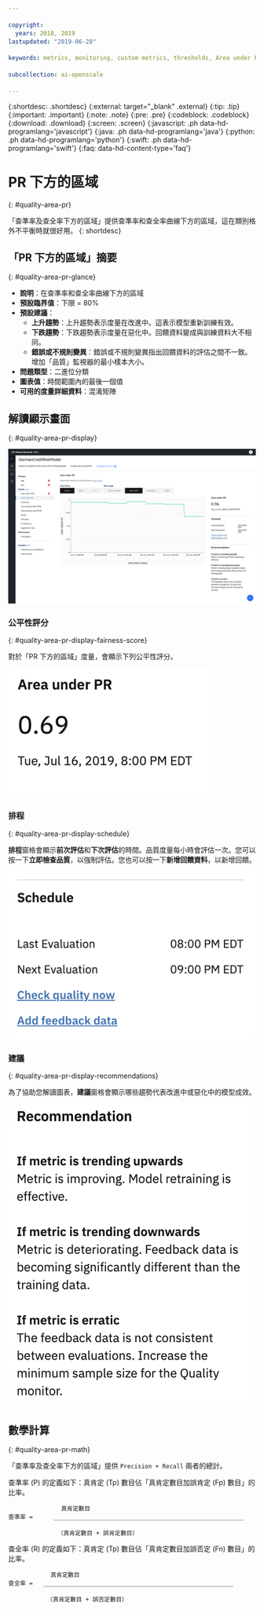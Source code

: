 ```yaml
---

copyright:
  years: 2018, 2019
lastupdated: "2019-06-28"

keywords: metrics, monitoring, custom metrics, thresholds, Area under PR

subcollection: ai-openscale

---
```


{:shortdesc: .shortdesc}
{:external: target="_blank" .external}
{:tip: .tip}
{:important: .important}
{:note: .note}
{:pre: .pre}
{:codeblock: .codeblock}
{:download: .download}
{:screen: .screen}
{:javascript: .ph data-hd-programlang='javascript'}
{:java: .ph data-hd-programlang='java'}
{:python: .ph data-hd-programlang='python'}
{:swift: .ph data-hd-programlang='swift'}
{:faq: data-hd-content-type='faq'}

# PR 下方的區域
{: #quality-area-pr}

「查準率及查全率下方的區域」提供查準率和查全率曲線下方的區域，這在類別格外不平衡時就很好用。
{: shortdesc}

## 「PR 下方的區域」摘要
{: #quality-area-pr-glance}

- **說明**：在查準率和查全率曲線下方的區域
- **預設臨界值**：下限 = 80%
- **預設建議**：
   - **上升趨勢**：上升趨勢表示度量在改進中。這表示模型重新訓練有效。
   - **下跌趨勢**：下跌趨勢表示度量在惡化中。回饋資料變成與訓練資料大不相同。
   - **錯誤或不規則變異**：錯誤或不規則變異指出回饋資料的評估之間不一致。增加「品質」監視器的最小樣本大小。
- **問題類型**：二進位分類
- **圖表值**：時間範圍內的最後一個值
- **可用的度量詳細資料**：混淆矩陣

## 解讀顯示畫面
{: #quality-area-pr-display}

![顯示「PR 下方的區域」，其中度量為下跌趨勢](images/quality-area-under-pr.png)

### 公平性評分
{: #quality-area-pr-display-fairness-score}

對於「PR 下方的區域」度量，會顯示下列公平性評分。 

![顯示「PR 下方的區域」評分百分比。](images/wos-quality-area-pr-score.png)

### 排程
{: #quality-area-pr-display-schedule}

**排程**窗格會顯示**前次評估**和**下次評估**的時間。品質度量每小時會評估一次。您可以按一下**立即檢查品質**，以強制評估。您也可以按一下**新增回饋資料**，以新增回饋。

![顯示排程窗格，其中顯示前次評估時間和下次評估時間](images/wos-quality-schedule.png)


### 建議
{: #quality-area-pr-display-recommendations}

為了協助您解讀圖表，**建議**窗格會顯示哪些趨勢代表改進中或惡化中的模型成效。

![顯示建議窗格。](images/wos-quality-positive-recommendation.png)




## 數學計算
{: #quality-area-pr-math}

「查準率及查全率下方的區域」提供 `Precision + Recall` 兩者的總計。

查準率 (P) 的定義如下：真肯定 (Tp) 數目佔「真肯定數目加誤肯定 (Fp) 數目」的比率。

```
               真肯定數目
查準率 =      ______________________________________________________

              （真肯定數目 + 誤肯定數目）
```

查全率 (R) 的定義如下：真肯定 (Tp) 數目佔「真肯定數目加誤否定 (Fn) 數目」的比率。

```
            真肯定數目
查全率 =   ______________________________________________________

           （真肯定數目 + 誤否定數目）
```
